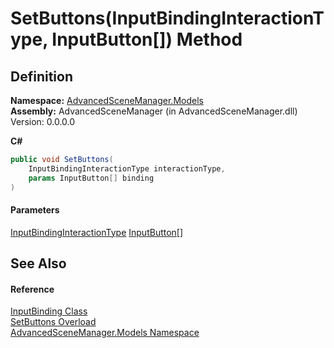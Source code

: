 # SetButtons(InputBindingInteractionType, InputButton\[]) Method

## Definition

**Namespace:** [AdvancedSceneManager.Models](N_AdvancedSceneManager_Models.md)\
**Assembly:** AdvancedSceneManager (in AdvancedSceneManager.dll) Version: 0.0.0.0

**C#**

```c#
public void SetButtons(
	InputBindingInteractionType interactionType,
	params InputButton[] binding
)
```

#### Parameters

&#x20; [InputBindingInteractionType](T_AdvancedSceneManager_Models_InputBindingInteractionType.md)   [InputButton](T_AdvancedSceneManager_Models_InputButton.md)\[]&#x20;

## See Also

#### Reference

[InputBinding Class](T_AdvancedSceneManager_Models_InputBinding.md)\
[SetButtons Overload](Overload_AdvancedSceneManager_Models_InputBinding_SetButtons.md)\
[AdvancedSceneManager.Models Namespace](N_AdvancedSceneManager_Models.md)
